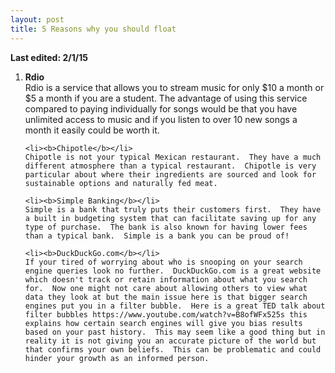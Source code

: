 ```yaml
---
layout: post
title: 5 Reasons why you should float
---
```

<b> Last edited: 2/1/15 </b>


<ol>
    <li><b>Rdio</b></li>
        Rdio is a service that allows you to stream music for only $10 a month or $5 a month if you are a student.  The advantage of using this service compared to paying individually for songs would be that you have unlimited access to music and if you listen to over 10 new songs a month it easily could be worth it.  

    <li><b>Chipotle</b></li>
    Chipotle is not your typical Mexican restaurant.  They have a much different atmosphere than a typical restaurant.  Chipotle is very particular about where their ingredients are sourced and look for sustainable options and naturally fed meat.

    <li><b>Simple Banking</b></li>
    Simple is a bank that truly puts their customers first.  They have a built in budgeting system that can facilitate saving up for any type of purchase.  The bank is also known for having lower fees than a typical bank.  Simple is a bank you can be proud of!

    <li><b>DuckDuckGo.com</b></li>
    If your tired of worrying about who is snooping on your search engine queries look no further.  DuckDuckGo.com is a great website which doesn't track or retain information about what you search for.  Now one might not care about allowing others to view what data they look at but the main issue here is that bigger search engines put you in a filter bubble.  Here is a great TED talk about filter bubbles https://www.youtube.com/watch?v=B8ofWFx525s this explains how certain search engines will give you bias results based on your past history.  This may seem like a good thing but in reality it is not giving you an accurate picture of the world but that confirms your own beliefs.  This can be problematic and could hinder your growth as an informed person.


</ol>

<br>
<br>
<br>
